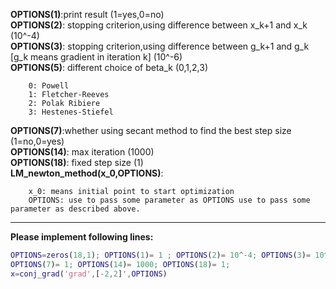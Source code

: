 **OPTIONS(1)**:print result (1=yes,0=no)  
**OPTIONS(2)**: stopping criterion,using difference between x_k+1 and x_k  (10^-4)  
**OPTIONS(3)**: stopping criterion,using difference between g_k+1 and g_k [g_k means gradient in iteration k] (10^-6)  
**OPTIONS(5)**: different choice of beta_k (0,1,2,3)  
```
    0: Powell  
    1: Fletcher-Reeves  
    2: Polak Ribiere  
    3: Hestenes-Stiefel                
```
**OPTIONS(7)**:whether using secant method to find the best step size (1=no,0=yes)  
**OPTIONS(14)**: max iteration (1000)  
**OPTIONS(18)**: fixed step size (1)  
**LM_newton_method(x_0,OPTIONS)**:  
```
    x_0: means initial point to start optimization  
    OPTIONS: use to pass some parameter as OPTIONS use to pass some parameter as described above.  
```
***
**Please implement following lines:**
``` Matlab
OPTIONS=zeros(18,1); OPTIONS(1)= 1 ; OPTIONS(2)= 10^-4; OPTIONS(3)= 10^-6;
OPTIONS(7)= 1; OPTIONS(14)= 1000; OPTIONS(18)= 1; 
x=conj_grad('grad',[-2,2]',OPTIONS)
```
